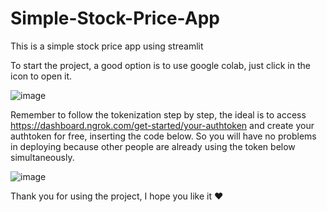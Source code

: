 # Simple-Stock-Price-App

This is a simple stock price app using streamlit

To start the project, a good option is to use google colab, just click in the icon to open it.

![image](https://user-images.githubusercontent.com/43274864/117515453-b7ce2000-af6c-11eb-9469-18437645906d.png)

Remember to follow the tokenization step by step, the ideal is to access https://dashboard.ngrok.com/get-started/your-authtoken and create your authtoken for free, inserting the code below. So you will have no problems in deploying because other people are already using the token below simultaneously.

![image](https://user-images.githubusercontent.com/43274864/117515464-c0265b00-af6c-11eb-9c40-0f3d61d0ceb0.png)

Thank you for using the project, I hope you like it ❤
